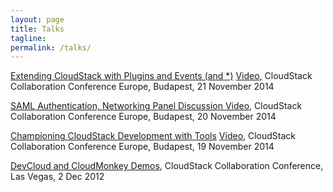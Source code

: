 ```yaml
---
layout: page
title: Talks
tagline:
permalink: /talks/
---
```


[Extending CloudStack with Plugins and Events (and *)](/files/talks/ccceu14-extending-cloudstack.pdf) [Video](https://www.youtube.com/watch?v=gFjIJU2csno), CloudStack Collaboration Conference Europe, Budapest, 21 November 2014

[SAML Authentication, Networking Panel Discussion Video](https://www.youtube.com/watch?v=i_ttBpiX4xM&t=15m55s), CloudStack Collaboration Conference Europe, Budapest, 20 November 2014

[Championing CloudStack Development with Tools](/files/talks/ccceu14-tools.pdf) [Video](https://www.youtube.com/watch?v=g6vUHGoVtpI), CloudStack Collaboration Conference Europe, Budapest, 19 November 2014

[DevCloud and CloudMonkey Demos](/files/talks/ccc12-devcloud+cloudmonkey.pdf), CloudStack Collaboration Conference, Las Vegas, 2 Dec 2012
